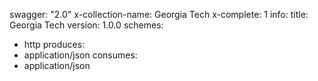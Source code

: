 swagger: "2.0"
x-collection-name: Georgia Tech
x-complete: 1
info:
  title: Georgia Tech
  version: 1.0.0
schemes:
- http
produces:
- application/json
consumes:
- application/json